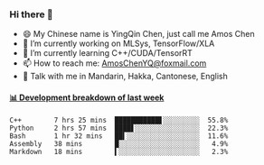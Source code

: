 ### Hi there 👋
- 😄 My Chinese name is YingQin Chen, just call me Amos Chen
- 🔭 I’m currently working on MLSys, TensorFlow/XLA
- 🌱 I’m currently learning C++/CUDA/TensorRT
- 📫 How to reach me: AmosChenYQ@foxmail.com
- 💬 Talk with me in Mandarin, Hakka, Cantonese, English

<!-- waka-box start -->
#### <a href="https://gist.github.com/becb911736b10de673d72f2a472b1e52" target="_blank">📊 Development breakdown of last week</a>
```text
C++        7 hrs 25 mins  ███████████▋░░░░░░░░░  55.8%
Python     2 hrs 57 mins  ████▋░░░░░░░░░░░░░░░░  22.3%
Bash       1 hr 32 mins   ██▍░░░░░░░░░░░░░░░░░░  11.6%
Assembly   38 mins        █░░░░░░░░░░░░░░░░░░░░   4.9%
Markdown   18 mins        ▍░░░░░░░░░░░░░░░░░░░░   2.3%
```
<!-- waka-box end -->


<!--
**AmosChenYQ/AmosChenYQ** is a ✨ _special_ ✨ repository because its `README.md` (this file) appears on your GitHub profile.

Here are some ideas to get you started:

- 🔭 I’m currently working on 
- 🌱 I’m currently learning ...
- 👯 I’m looking to collaborate on ...
- 🤔 I’m looking for help with ...
- 📫 How to reach me: AmosChenYQ@foxmail.com
- 😄 Pronouns: ...
- ⚡ Fun fact: ...
-->
